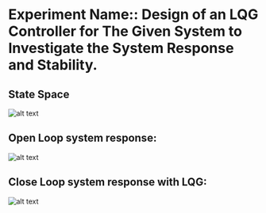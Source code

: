 # Experiment Name:: Design of an LQG Controller for The Given System to Investigate the System Response and Stability.

## State Space
![alt text](https://github.com/Bakar31/RUET-Sessional-Codes/blob/master/3-1%5BControl%20System%20Sessional%5D/05%20-%20LQG/state%20space.png)

## Open Loop system response:
![alt text](https://github.com/Bakar31/RUET-Sessional-Codes/blob/master/3-1%5BControl%20System%20Sessional%5D/05%20-%20LQG/open%20loop%20response.png)

## Close Loop system response with LQG:
![alt text](https://github.com/Bakar31/RUET-Sessional-Codes/blob/master/3-1%5BControl%20System%20Sessional%5D/05%20-%20LQG/close%20loop.png)
